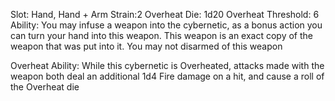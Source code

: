 Slot: Hand, Hand + Arm
Strain:2
Overheat Die: 1d20
Overheat Threshold: 6
Ability: You may infuse a weapon into the cybernetic, as a bonus action you can turn your hand into this weapon. This weapon is an exact copy of the weapon that was put into it. You may not disarmed of this weapon

Overheat Ability: While this cybernetic is Overheated, attacks made with the weapon both deal an additional 1d4 Fire damage on a hit, and cause a roll of the Overheat die